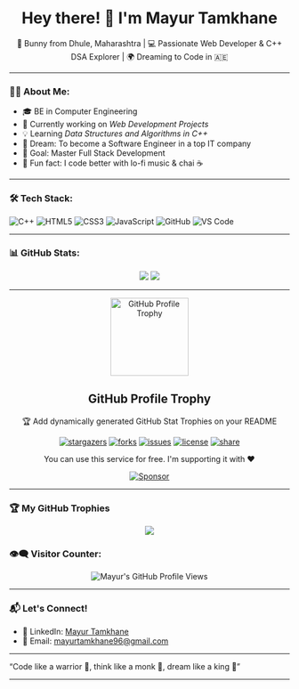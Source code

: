 <h1 align="center">Hey there! 👋 I'm Mayur Tamkhane</h1>

<p align="center">
  🐇 Bunny from Dhule, Maharashtra | 💻 Passionate Web Developer & C++ DSA Explorer | 🌍 Dreaming to Code in 🇦🇪
</p>

---

### 👨‍💻 About Me:

- 🎓 BE in Computer Engineering  
- 🔭 Currently working on *Web Development Projects*  
- 💡 Learning *Data Structures and Algorithms in C++*  
- 🚀 Dream: To become a Software Engineer in a top IT company  
- 🎯 Goal: Master Full Stack Development  
- 🧘 Fun fact: I code better with lo-fi music & chai ☕  

---

### 🛠 Tech Stack:

![C++](https://img.shields.io/badge/C++-00599C?style=flat&logo=c%2B%2B&logoColor=white)
![HTML5](https://img.shields.io/badge/HTML5-e34c26?style=flat&logo=html5&logoColor=white)
![CSS3](https://img.shields.io/badge/CSS3-1572B6?style=flat&logo=css3&logoColor=white)
![JavaScript](https://img.shields.io/badge/JavaScript-f7df1e?style=flat&logo=javascript&logoColor=black)
![GitHub](https://img.shields.io/badge/GitHub-181717?style=flat&logo=github&logoColor=white)
![VS Code](https://img.shields.io/badge/VS%20Code-007ACC?style=flat&logo=visual-studio-code&logoColor=white)

---

### 📊 GitHub Stats:

<p align="center">
  <img src="https://github-readme-stats.vercel.app/api?username=mayurt96&show_icons=true&theme=radical" />
  <img src="https://github-readme-stats.vercel.app/api/top-langs/?username=mayurt96&layout=compact&theme=radical" />
</p>

---

<div align="center">
  <img width="140" src="https://user-images.githubusercontent.com/6661165/91657958-61b4fd00-eb00-11ea-9def-dc7ef5367e34.png"  alt="GitHub Profile Trophy"/>
  <h2 align="center">GitHub Profile Trophy</h2>
  <p align="center">🏆 Add dynamically generated GitHub Stat Trophies on your README</p>
</div>
<div align="center">

[![stargazers](https://img.shields.io/github/stars/MayurT96/github-profile-trophy)](https://github.com/MayurT96/github-profile-trophy/stargazers)
[![forks](https://img.shields.io/github/forks/MayurT96/github-profile-trophy)](https://github.com/MayurT96/github-profile-trophy/network/members)
[![issues](https://img.shields.io/github/issues/MayurT96/github-profile-trophy)](https://github.com/MayurT96/github-profile-trophy/issues)
[![license](https://img.shields.io/github/license/MayurT96/github-profile-trophy)](https://github.com/MayurT96/github-profile-trophy/blob/master/LICENSE)
[![share](https://img.shields.io/twitter/url?style=social&url=https%3A%2F%2Fgithub.com%2FMayurT96%2Fgithub-profile-trophy)](https://twitter.com/intent/tweet?text=Check%20out%20my%20GitHub%20trophies!&url=https%3A%2F%2Fgithub.com%2FMayurT96%2Fgithub-profile-trophy)

</div>
<p align="center">
  You can use this service for free. I'm supporting it with ❤
</p>
<div align="center">
  <a href="https://github.com/sponsors/ryo-ma">
    <img src="https://img.shields.io/static/v1?label=Sponsor&message=%E2%9D%A4&logo=GitHub&color=ff69b4" alt="Sponsor"/>
  </a>
</div>

---

### 🏆 My GitHub Trophies

<p align="center">
  <img src="https://github-profile-trophy.vercel.app/?username=MayurT96&theme=gruvbox&column=7&margin-w=15&margin-h=15&no-frame=true&no-bg=true" />
</p>


### 👁‍🗨 Visitor Counter:

<p align="center">
  <img src="https://komarev.com/ghpvc/?username=mayurt96&label=Profile%20Views&color=blue&style=flat" alt="Mayur's GitHub Profile Views" />
</p>

---

### 📬 Let's Connect!

- 💼 LinkedIn: [Mayur Tamkhane](https://www.linkedin.com/in/mayur-tamkhane-7a9726243)
- 📧 Email: [mayurtamkhane96@gmail.com](mailto:mayurtamkhane96@gmail.com)

---

“Code like a warrior 🧠, think like a monk 🧘, dream like a king 👑”

---

